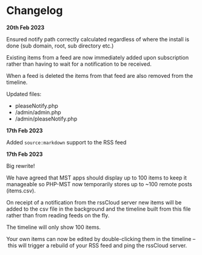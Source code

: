 # Changelog

**20th Feb 2023**

Ensured notify path correctly calculated regardless of where the install is done (sub domain, root, sub directory etc.)

Existing items from a feed are now immediately added upon subscription rather than having to wait for a notification to be received.

When a feed is deleted the items from that feed are also removed from the timeline.

Updated files:

- pleaseNotify.php
- /admin/admin.php
- /admin/pleaseNotify.php

**17th Feb 2023**

Added `source:markdown` support to the RSS feed

**17th Feb 2023**

Big rewrite!

We have agreed that MST apps should display up to 100 items to keep it manageable so PHP-MST now temporarily stores up to ~100 remote posts (items.csv).

On receipt of a notification from the rssCloud server new items will be added to the csv file in the background and the timeline built from this file rather than from reading feeds on the fly.

The timeline will only show 100 items.

Your own items can now be edited by double-clicking them in the timeline – this will trigger a rebuild of your RSS feed and ping the rssCloud server.
